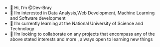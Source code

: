 - 👋 Hi, I’m @Dev-Bray
- 👀 I’m interested in Data Analysis,Web Development, Machine Learning  and Software development
- 🌱 I’m currently learning at the National University of Science and Technology
- 💞️ I’m looking to collaborate on any projects that encompass any of the above stated interests and more , always open to learning new things




<!---
Dev-Bray/Dev-Bray is a ✨ special ✨ repository because its `README.md` (this file) appears on your GitHub profile.
You can click the Preview link to take a look at your changes.
--->
